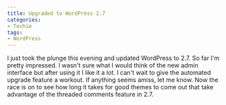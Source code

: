 ```yaml
---
title: Upgraded to WordPress 2.7
categories:
- Techie
tags:
- WordPress
---
```


I just took the plunge this evening and updated WordPress to 2.7. So far I'm pretty impressed. I wasn't sure what I would think of the new admin interface but after using it I like it a lot. I can't wait to give the automated upgrade feature a workout. If anything seems amiss, let me know.
Now the race is on to see how long it takes for good themes to come out that take advantage of the threaded comments feature in 2.7.
